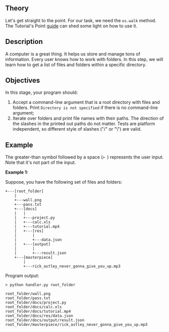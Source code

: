 <h2>Theory</h2>

<p>Let's get straight to the point. For our task, we need the <code class="java">os.walk</code> method. The Tutorial's Point <a target="_blank" href="https://www.tutorialspoint.com/python3/os_walk.htm" rel="noopener noreferrer nofollow">guide</a> can shed some light on how to use it.</p>

<h2>Description</h2>

<p>A computer is a great thing. It helps us store and manage tons of information. Every user knows how to work with folders. In this step, we will learn how to get a list of files and folders within a specific directory.</p>

<ul>
</ul>

<h2>Objectives</h2>

<p>In this stage, your program should:</p>

<ol>
	<li>Accept a command-line argument that is a root directory with files and folders. Print <code class="java">Directory is not specified</code> if there is no command-line argument;</li>
	<li>Iterate over folders and print file names with their paths. The direction of the slashes in the printed out paths do not matter. Tests are platform independent, so different style of slashes ("/" or "\") are valid.</li>
</ol>

<h2>Example</h2>

<p>The greater-than symbol followed by a space (<code class="java">&gt; </code>) represents the user input. Note that it's not part of the input.</p>

<p><strong>Example 1:</strong></p>

<p>Suppose, you have the following set of files and folders:</p>

<pre><code class="language-no-highlight">+---[root_folder]
    |
    +---wall.png
    +---pass.txt
    +---[docs]
    |   |
    |   +---project.py
    |   +---calc.xls
    |   +---tutorial.mp4
    |   +---[res]
    |       |
    |       +---data.json
    |   +---[output]
    |       |
    |       +---result.json
    +---[masterpiece]
        |
        +---rick_astley_never_gonna_give_you_up.mp3</code></pre>

<p>Program output: </p>

<pre><code class="language-no-highlight">&gt; python handler.py root_folder

root_folder/wall.png
root_folder/pass.txt
root_folder/docs/project.py
root_folder/docs/calc.xls
root_folder/docs/tutorial.mp4
root_folder/docs/res/data.json
root_folder/docs/output/result.json
root_folder/masterpiece/rick_astley_never_gonna_give_you_up.mp3</code></pre>
